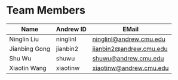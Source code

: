 # Team Members

| Name          | Andrew ID | EMail                                                     |
| ------------- | --------- | --------------------------------------------------------- |
| Ninglin Liu   | ninglinl  | [ninglinl@andrew.cmu.edu](mailto:ninglinl@andrew.cmu.edu) |
| Jianbing Gong | jianbin2  | [jianbin2@andrew.cmu.edu](mailto:jianbin2@andrew.cmu.edu) |
| Shu Wu        | shuwu     | [shuwu@andrew.cmu.edu](mailto:shuwu@andrew.cmu.edu)       |
| Xiaotin Wang  | xiaotinw  | [xiaotinw@andrew.cmu.edu](mailto:xiaotinw@andrew.cmu.edu) |

